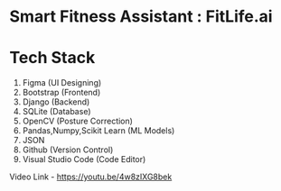 # Smart Fitness Assistant : FitLife.ai

# Tech Stack
1. Figma (UI Designing)
2. Bootstrap (Frontend)
3. Django (Backend)
4. SQLite (Database)
5. OpenCV (Posture Correction)
6. Pandas,Numpy,Scikit Learn (ML Models)
7. JSON
8. Github (Version Control)
9. Visual Studio Code (Code Editor)

Video Link - https://youtu.be/4w8zIXG8bek
